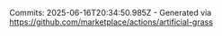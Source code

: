 Commits: 2025-06-16T20:34:50.985Z - Generated via https://github.com/marketplace/actions/artificial-grass
<br>
